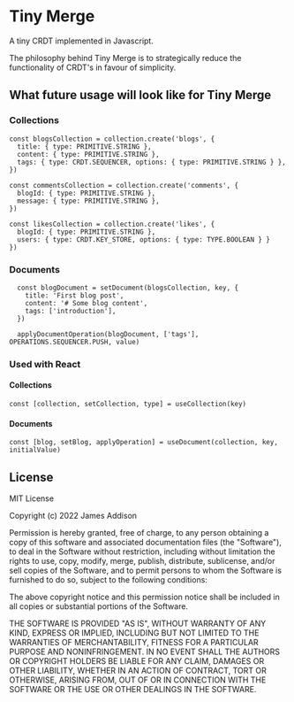 # Tiny Merge
A tiny CRDT implemented in Javascript.

The philosophy behind Tiny Merge is to strategically reduce the functionality of CRDT's in favour of simplicity.

## What future usage will look like for Tiny Merge

### Collections
```
const blogsCollection = collection.create('blogs', {
  title: { type: PRIMITIVE.STRING },
  content: { type: PRIMITIVE.STRING },
  tags: { type: CRDT.SEQUENCER, options: { type: PRIMITIVE.STRING } },
})
```

```
const commentsCollection = collection.create('comments', {
  blogId: { type: PRIMITIVE.STRING },
  message: { type: PRIMITIVE.STRING },
})
```

```
const likesCollection = collection.create('likes', {
  blogId: { type: PRIMITIVE.STRING },
  users: { type: CRDT.KEY_STORE, options: { type: TYPE.BOOLEAN } }
})
```

### Documents
```
  const blogDocument = setDocument(blogsCollection, key, {
    title: 'First blog post',
    content: '# Some blog content',
    tags: ['introduction'],
  })

  applyDocumentOperation(blogDocument, ['tags'], OPERATIONS.SEQUENCER.PUSH, value)
```

### Used with React

#### Collections
```
const [collection, setCollection, type] = useCollection(key)
```

#### Documents
```
const [blog, setBlog, applyOperation] = useDocument(collection, key, initialValue)
```

## License
MIT License

Copyright (c) 2022 James Addison

Permission is hereby granted, free of charge, to any person obtaining a copy
of this software and associated documentation files (the "Software"), to deal
in the Software without restriction, including without limitation the rights
to use, copy, modify, merge, publish, distribute, sublicense, and/or sell
copies of the Software, and to permit persons to whom the Software is
furnished to do so, subject to the following conditions:

The above copyright notice and this permission notice shall be included in all
copies or substantial portions of the Software.

THE SOFTWARE IS PROVIDED "AS IS", WITHOUT WARRANTY OF ANY KIND, EXPRESS OR
IMPLIED, INCLUDING BUT NOT LIMITED TO THE WARRANTIES OF MERCHANTABILITY,
FITNESS FOR A PARTICULAR PURPOSE AND NONINFRINGEMENT. IN NO EVENT SHALL THE
AUTHORS OR COPYRIGHT HOLDERS BE LIABLE FOR ANY CLAIM, DAMAGES OR OTHER
LIABILITY, WHETHER IN AN ACTION OF CONTRACT, TORT OR OTHERWISE, ARISING FROM,
OUT OF OR IN CONNECTION WITH THE SOFTWARE OR THE USE OR OTHER DEALINGS IN THE
SOFTWARE.
